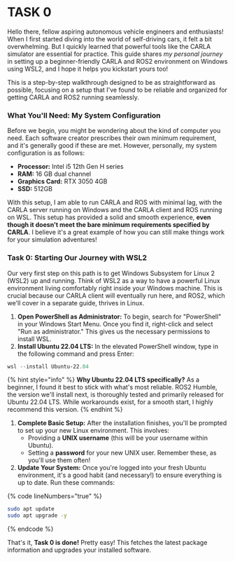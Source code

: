 # TASK 0

Hello there, fellow aspiring autonomous vehicle engineers and enthusiasts! When I first started diving into the world of self-driving cars, it felt a bit overwhelming. But I quickly learned that powerful tools like the CARLA simulator are essential for practice. This guide shares _my personal journey_ in setting up a beginner-friendly CARLA and ROS2 environment on Windows using WSL2, and I hope it helps you kickstart yours too!

This is a step-by-step walkthrough designed to be as straightforward as possible, focusing on a setup that I've found to be reliable and organized for getting CARLA and ROS2 running seamlessly.

### What You'll Need: My System Configuration

Before we begin, you might be wondering about the kind of computer you need. Each software creator prescribes their own minimum requirement, and it's generally good if these are met. However, personally, my system configuration is as follows:

* **Processor:** Intel i5 12th Gen H series
* **RAM:** 16 GB dual channel
* **Graphics Card:** RTX 3050 4GB
* **SSD:** 512GB

With this setup, I am able to run CARLA and ROS with minimal lag, with the CARLA server running on Windows and the CARLA client and ROS running on WSL. This setup has provided a solid and smooth experience, **even though it doesn't meet the bare minimum requirements specified by CARLA**. I believe it's a great example of how you can still make things work for your simulation adventures!

### Task 0: Starting Our Journey with WSL2

Our very first step on this path is to get Windows Subsystem for Linux 2 (WSL2) up and running. Think of WSL2 as a way to have a powerful Linux environment living comfortably right inside your Windows machine. This is crucial because our CARLA client will eventually run here, and ROS2, which we'll cover in a separate guide, thrives in Linux.

1. **Open PowerShell as Administrator:** To begin, search for "PowerShell" in your Windows Start Menu. Once you find it, right-click and select "Run as administrator." This gives us the necessary permissions to install WSL.
2. **Install Ubuntu 22.04 LTS:** In the elevated PowerShell window, type in the following command and press Enter:

```powershell
wsl --install Ubuntu-22.04
```

{% hint style="info" %}
**Why Ubuntu 22.04 LTS specifically?** As a beginner, I found it best to stick with what's most reliable. ROS2 Humble, the version we'll install next, is thoroughly tested and primarily released for Ubuntu 22.04 LTS. While workarounds exist, for a smooth start, I highly recommend this version.
{% endhint %}

1. **Complete Basic Setup:** After the installation finishes, you'll be prompted to set up your new Linux environment. This involves:
   * Providing a **UNIX username** (this will be your username within Ubuntu).
   * Setting a **password** for your new UNIX user. Remember these, as you'll use them often!
2. **Update Your System:** Once you're logged into your fresh Ubuntu environment, it's a good habit (and necessary!) to ensure everything is up to date. Run these commands:

{% code lineNumbers="true" %}
```bash
sudo apt update
sudo apt upgrade -y
```
{% endcode %}

That's it, **Task 0 is done!** Pretty easy! This fetches the latest package information and upgrades your installed software.
